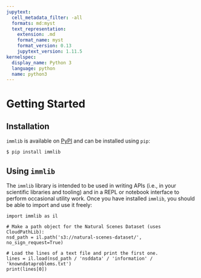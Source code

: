 ```yaml
---
jupytext:
  cell_metadata_filter: -all
  formats: md:myst
  text_representation:
    extension: .md
    format_name: myst
    format_version: 0.13
    jupytext_version: 1.11.5
kernelspec:
  display_name: Python 3
  language: python
  name: python3
---
```

# Getting Started


## Installation

`immlib` is available on [PyPI](https://pypi.org/project/immlib/) and can be
installed using `pip`:

```bash
$ pip install immlib
```

## Using `immlib`

The `immlib` library is intended to be used in writing APIs (i.e., in your
scientific libraries and tooling) and in a REPL or notebook interface to
perform occasional utility work. Once you have installed `immlib`, you should
be able to import and use it freely:

```{code-cell}
import immlib as il

# Make a path object for the Natural Scenes Dataset (uses CloudPathLib):
nsd_path = il.path('s3://natural-scenes-dataset/', no_sign_request=True)

# Load the lines of a text file and print the first one.
lines = il.load(nsd_path / 'nsddata' / 'information' / 'knowndataproblems.txt')
print(lines[0])
```
